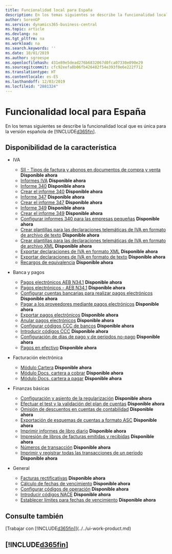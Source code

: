 ```yaml
---
title: Funcionalidad local para España
description: En los temas siguientes se describe la funcionalidad local de la versión española de Business Central.
author: SorenGP
ms.service: dynamics365-business-central
ms.topic: article
ms.devlang: na
ms.tgt_pltfrm: na
ms.workload: na
ms.search.keywords: ''
ms.date: 10/01/2019
ms.author: sgroespe
ms.openlocfilehash: 431e89e5dead276b6832067d0fca07330e090e29
ms.sourcegitcommit: cfc92eefa8b06fb426482f54e393f0e6e222f712
ms.translationtype: HT
ms.contentlocale: es-ES
ms.lasthandoff: 12/03/2019
ms.locfileid: "2881324"
---
```

# <a name="spain-local-functionality"></a>Funcionalidad local para España
En los temas siguientes se describe la funcionalidad local que es única para la versión española de [!INCLUDE[d365fin](../../includes/d365fin_md.md)].  

## <a name="feature-availability"></a>Disponibilidad de la característica  

* IVA  
    * [SII - Tipos de factura y abonos en documentos de compra y venta](SII-invoice-types-sales-purchase-documents.md) **Disponible ahora**
    * [Informes IVA](vat-reports.md) **Disponible ahora**
    * [Informe 340](report-340.md) **Disponible ahora**  
    * [Crear el informe 340](how-to-create-report-340.md) **Disponible ahora**  
    * [Informe 347](report-347.md) **Disponible ahora**  
    * [Crear el informe 347](how-to-create-report-347.md) **Disponible ahora**  
    * [Informe 349](report-349.md) **Disponible ahora**  
    * [Crear el informe 349](how-to-create-report-349.md) **Disponible ahora**  
    * [Configurar informes 340 para las empresas pequeñas](how-to-set-up-340-reports-for-small-businesses.md) **Disponible ahora**
    * [Crear plantillas para las declaraciones telemáticas de IVA en formato de archivo de texto](how-to-create-templates-for-telematic-vat-statements-in-text-file-format.md) **Disponible ahora**
    * [Crear plantillas para las declaraciones telemáticas de IVA en formato de archivo XML](how-to-create-templates-for-telematic-vat-statements-in-xml-file-format.md) **Disponible ahora**
    * [Exportar declaraciones de IVA en formato XML](how-to-export-vat-statements-in-xml-format.md) **Disponible ahora**  
    * [Exportar declaraciones de IVA en formato de texto](how-to-export-vat-statements-in-text-format.md) **Disponible ahora**
    * [Recargos de equivalencia](equivalence-charges-ec-.md) **Disponible ahora**

* Banca y pagos  
    * [Pagos electrónicos AEB N34.1](electronic-payments-aeb-n34.1.md) **Disponible ahora**
    * [Pagos electrónicos - AEB N34.1](electronic-payments-aeb-n341.md) **Disponible ahora**
    * [Configurar cuentas bancarias para realizar pagos electrónicos](how-to-set-up-bank-accounts-for-electronic-payments.md) **Disponible ahora**
    * [Pagar a los proveedores mediante pagos electrónicos](how-to-pay-vendors-by-using-electronic-payments.md) **Disponible ahora**
    * [Exportar pagos electrónicos](how-to-export-electronic-payments.md) **Disponible ahora**
    * [Anular pagos electrónicos](how-to-void-electronic-payments.md) **Disponible ahora**
    * [Configurar códigos CCC de bancos](how-to-set-up-bank-ccc-codes.md) **Disponible ahora**
    * [Introducir códigos CCC](how-to-enter-ccc-codes.md) **Disponible ahora**
    * [Configuración de días de pago y de periodos no-pago](how-to-set-up-payment-days-and-non-payment-periods.md) **Disponible ahora**
    * [Pagos en efectivo](payments-in-cash.md) **Disponible ahora**

* Facturación electrónica
    * [Módulo Cartera](cartera-module.md) **Disponible ahora**
    * [Módulo Docs. cartera a cobrar](receivables-cartera-module.md) **Disponible ahora**
    * [Módulo Docs. cartera a pagar](payments-cartera-module.md) **Disponible ahora**

* Finanzas básicas
    * [Configuración y asiento de la regularización](how-to-set-up-and-close-income-statement-balances.md) **Disponible ahora**
    * [Efectuar el test y la validación del plan de cuentas](how-to-indent-and-validate-chart-of-accounts.md) **Disponible ahora**
    * [Omisión de descuentos en cuentas de contabilidad](how-to-ignore-discounts-in-general-ledger-accounts.md) **Disponible ahora**
    * [Exportación de esquemas de cuentas a formato ASC](how-to-export-account-schedules-to-asc-format.md) **Disponible ahora**
    * [Imprimir informes de libro diario](how-to-print-account-book-reports.md) **Disponible ahora**
    * [Impresión de libros de facturas emitidas y recibidas](how-to-print-sales-and-purchase-invoice-books.md) **Disponible ahora**  
    * [Números de transacción](transaction-numbers.md) **Disponible ahora**
    * [Imprimir y registrar todas las transacciones de un periodo](how-to-post-and-print-all-transactions-for-a-period.md) **Disponible ahora**

* General
    * [Facturas rectificativas](corrective-invoices.md) **Disponible ahora**
    * [Cálculo de fechas de vencimiento](calculating-due-dates.md) **Disponible ahora**
    * [Configurar códigos de operación](how-to-set-up-operation-codes.md) **Disponible ahora**
    * [Introducir códigos NACE](how-to-enter-nace-codes.md) **Disponible ahora**
    * [Establecer límites para fechas de vencimiento](how-to-set-limits-for-due-dates.md) **Disponible ahora**

## <a name="see-also"></a>Consulte también
[Trabajar con [!INCLUDE[d365fin](../../includes/d365fin_md.md)]](../../ui-work-product.md)

## [!INCLUDE[d365fin](../../includes/free_trial_md.md)]  
